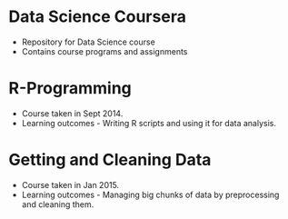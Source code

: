 Data Science Coursera
=====================
- Repository for Data Science course 
- Contains course programs and assignments

R-Programming
=============
- Course taken in Sept 2014.
- Learning outcomes - Writing R scripts and using it for data analysis.

Getting and Cleaning Data
=========================
- Course taken in Jan 2015.
- Learning outcomes - Managing big chunks of data by preprocessing and cleaning them.
